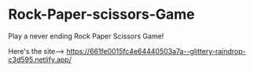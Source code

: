 # Rock-Paper-scissors-Game
Play a never ending Rock Paper Scissors Game!

Here's the site-->
https://661fe0015fc4e64440503a7a--glittery-raindrop-c3d595.netlify.app/
